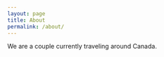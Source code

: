 ```yaml
---
layout: page
title: About
permalink: /about/
---
```


We are a couple currently traveling around Canada.
